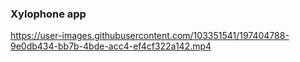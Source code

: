 <h3>Xylophone app</h3>

https://user-images.githubusercontent.com/103351541/197404788-9e0db434-bb7b-4bde-acc4-ef4cf322a142.mp4

